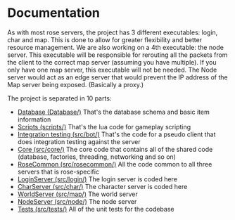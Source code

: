 # Documentation

As with most rose servers, the project has 3 different executables: login, char and map. This is done to allow for greater flexibility and better resource management.
We are also working on a 4th executable: the node server. This executable will be responsible for rerouting all the packets from the client to the correct map server (assuming you have multiple). If you only have one map server, this executable will not be needed. The Node server would act as an edge server that would prevent the IP address of the Map server being exposed. (Basically a proxy.)

The project is separated in 10 parts:
* [Database (Database/)](Database/database.md) That's the database schema and basic item information
* [Scripts (scripts/)](Scripts/scripts.md) That's the lua code for gameplay scripting
* [Integration testing (src/bot/)](src/bot/bot.md) That's the code for a pseudo client that does integration testing against the server
* [Core (src/core/)](src/core/core.md) The core code that contains all of the shared code (database, factories, threading, networking and so on)
* [RoseCommon (src/rosecommon/)](src/rosecommon/rosecommon.md) All the code common to all three servers that is rose-specific
* [LoginServer (src/login/)](src/login/login.md) The login server is coded here
* [CharServer (src/char/)](src/char/char.md) The character server is coded here
* [WorldServer (src/map/)](src/map/map.md) The world server
* [NodeServer (src/node/)](src/node/node.md) The node server
* [Tests (src/tests/)](src/tests/tests.md) All of the unit tests for the codebase
